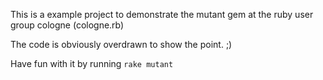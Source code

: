 This is a example project to demonstrate the mutant gem at the ruby user group cologne (cologne.rb)

The code is obviously overdrawn to show the point. ;)

Have fun with it by running ```rake mutant```